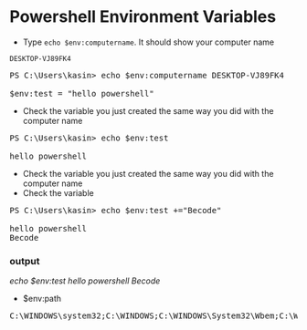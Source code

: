 # Powershell Environment Variables

* Type `echo $env:computername`. It should show your computer name

`DESKTOP-VJ89FK4`
<pre class="terminal">
PS C:\Users\kasin> echo $env:computername DESKTOP-VJ89FK4

$env:test = "hello powershell"
</pre>
* Check the variable you just created the same way you did with the computer name

<pre class ="terminal">
PS C:\Users\kasin> echo $env:test

hello powershell
</pre>

* Check the variable you just created the same way you did with the computer name
* Check the variable
<pre class="terminal">
PS C:\Users\kasin> echo $env:test +="Becode"

hello powershell
Becode
</pre>
### output
*echo $env:test hello powershell Becode*

* $env:path 
<pre class="terminal">
C:\WINDOWS\system32;C:\WINDOWS;C:\WINDOWS\System32\Wbem;C:\WINDOWS\System32\WindowsPowerShell\v1.0\;C:\WINDOWS\System32\OpenSSH\;C:\Program Files\Git\cmd;C:\Users\kasin\AppData\Local\Microsoft\WindowsApps;C:\Users\kasin\AppData\Local\GitHubDesktop\bin;C:\Users\kasin\AppData\Local\Programs\Microsoft VS Code\bin;
</pre>